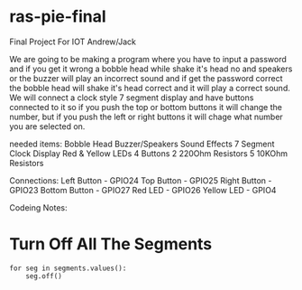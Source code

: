 # ras-pie-final
Final Project For IOT Andrew/Jack

We are going to be making a program where you have to input a password and if you get it wrong a bobble head while shake it's head no and speakers or the buzzer will play an incorrect sound and if get the password correct the bobble head will shake it's head correct and it will play a correct sound.  We will connect a clock style 7 segment display and have buttons connected to it so if you push the top or bottom buttons it will change the number, but if you push the left or right buttons it will chage what number you are selected on.

needed items:
    Bobble Head
    Buzzer/Speakers
    Sound Effects
    7 Segment Clock Display
    Red & Yellow LEDs
    4 Buttons
    2 220Ohm Resistors
    5 10KOhm Resistors

Connections:
    Left Button - GPIO24
    Top Button - GPIO25
    Right Button - GPIO23
    Bottom Button - GPIO27
    Red LED - GPIO26
    Yellow LED - GPIO4

Codeing Notes:
# Turn Off All The Segments
    for seg in segments.values():
        seg.off()

# 